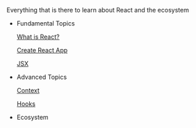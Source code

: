 Everything that is there to learn about React and the ecosystem

- Fundamental Topics
    
    [What is React?](What%20is%20React.md)
    
    [Create React App](Create%20React%20App.md)
    
    [JSX](JSX.md)
    
- Advanced Topics
    
    [Context](Context.md)
    
    [Hooks](Hooks.md)
    
- Ecosystem